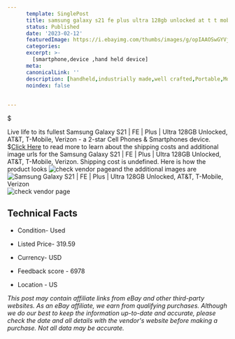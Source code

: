 ```yaml
---
      template: SinglePost
      title: samsung galaxy s21 fe plus ultra 128gb unlocked at t t mobile verizon
      status: Published
      date: '2023-02-12'
      featuredImage: https://i.ebayimg.com/thumbs/images/g/opIAAOSwGYVjRxOM/s-l225.jpg
      categories: 
      excerpt: >-
        [smartphone,device ,hand held device]
      meta:
      canonicalLink: ''
      description: [handheld,industrially made,well crafted,Portable,Mobile,Compact,Convenient,Lightweight,Maneuverable,Man-portable,Miniature,Carriable,Hand-held,Light,Holdable,Transportable,Mobile device,Pocket-sized,On-the-go,Wireless,Cordless,Compact size,Convenient size, smartphone,device ,hand held device]
      noindex: false
      
        
---
```

$

Live life to its fullest Samsung Galaxy S21 | FE | Plus | Ultra 128GB Unlocked, AT&T, T-Mobile, Verizon - a 2-star Cell Phones & Smartphones device.
$[Click Here](https://www.ebay.com/itm/255773308333?hash=item3b8d46f5ad%3Ag%3AopIAAOSwGYVjRxOM&mkevt=1&mkcid=1&mkrid=711-53200-19255-0&campid=%253CePNCampaignId%253E&customid=%253CreferenceId%253E&toolid=10049) to read more to learn about the shipping costs and additional image urls for the Samsung Galaxy S21 | FE | Plus | Ultra 128GB Unlocked, AT&T, T-Mobile, Verizon. Shipping cost is undefined. Here is how the product looks ![check vendor page](https://i.ebayimg.com/thumbs/images/g/opIAAOSwGYVjRxOM/s-l225.jpg)and the additional images are![Samsung Galaxy S21 | FE | Plus | Ultra 128GB Unlocked, AT&T, T-Mobile, Verizon](https://i.ebayimg.com/images/g/opIAAOSwGYVjRxOM/s-l960.jpg)![check vendor page](https://origin-galleryplus.ebayimg.com/ws/web/255773308333_2_0_1/225x225.jpg,https://origin-galleryplus.ebayimg.com/ws/web/255773308333_3_0_1/225x225.jpg,https://origin-galleryplus.ebayimg.com/ws/web/255773308333_4_0_1/225x225.jpg,https://origin-galleryplus.ebayimg.com/ws/web/255773308333_5_0_1/225x225.jpg)



 ## Technical Facts 



     
      

 - Condition- Used 


      

 - Listed Price- 319.59 


      

 - Currency- USD 


      

 - Feedback score - 6978 


      

 - Location - US 


      
      

 *_This post may contain affiliate links from eBay and other third-party websites. As an eBay affiliate, we earn from qualifying purchases. Although we do our best to keep the information up-to-date and accurate, please check the date and all details with the vendor's website before making a purchase. Not all data may be accurate._*






